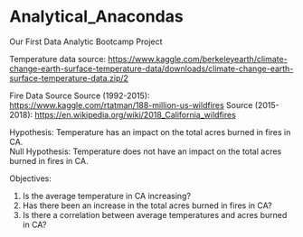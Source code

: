 # Analytical_Anacondas
Our First Data Analytic Bootcamp Project

Temperature data source: https://www.kaggle.com/berkeleyearth/climate-change-earth-surface-temperature-data/downloads/climate-change-earth-surface-temperature-data.zip/2

Fire Data Source
Source (1992-2015): https://www.kaggle.com/rtatman/188-million-us-wildfires
Source (2015-2018): https://en.wikipedia.org/wiki/2018_California_wildfires

Hypothesis: Temperature has an impact on the total acres burned in fires in CA.  
Null Hypothesis: Temperature does not have an impact on the total acres burned in fires in CA.

Objectives:
1.	Is the average temperature in CA increasing?
2.	Has there been an increase in the total acres burned in fires in CA?
3.	Is there a correlation between average temperatures and acres burned in CA?
